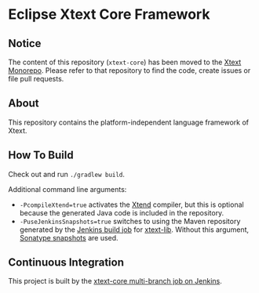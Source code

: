 # Eclipse Xtext Core Framework

## Notice

The content of this repository (`xtext-core`) has been moved to the [Xtext Monorepo](https://github.com/eclipse/xtext/). Please refer to that repository to find the code, create issues or file pull requests.

## About

This repository contains the platform-independent language framework of Xtext.

## How To Build

Check out and run `./gradlew build`.

Additional command line arguments:
 - `-PcompileXtend=true` activates the [Xtend](http://xtend-lang.org) compiler, but this is optional because the generated Java code is included in the repository.
 - `-PuseJenkinsSnapshots=true` switches to using the Maven repository generated by the [Jenkins build job](https://ci.eclipse.org/xtext/job/xtext-lib/) for [xtext-lib](https://github.com/eclipse/xtext-lib). Without this argument, [Sonatype snapshots](https://oss.sonatype.org/content/repositories/snapshots) are used.

## Continuous Integration

This project is built by the [xtext-core multi-branch job on Jenkins](https://ci.eclipse.org/xtext/job/xtext-core/).
